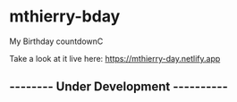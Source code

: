 # mthierry-bday
My Birthday countdownC

Take a look at it live here: https://mthierry-day.netlify.app


## -------- Under Development ---------- ##